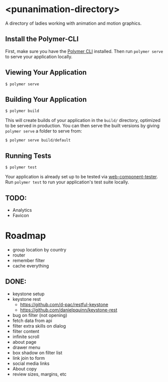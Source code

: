 # \<punanimation-directory\>

A directory of ladies working with animation and motion graphics.

## Install the Polymer-CLI

First, make sure you have the [Polymer CLI](https://www.npmjs.com/package/polymer-cli) installed. Then run `polymer serve` to serve your application locally.

## Viewing Your Application

```
$ polymer serve
```

## Building Your Application

```
$ polymer build
```

This will create builds of your application in the `build/` directory, optimized to be served in production. You can then serve the built versions by giving `polymer serve` a folder to serve from:

```
$ polymer serve build/default
```

## Running Tests

```
$ polymer test
```

Your application is already set up to be tested via [web-component-tester](https://github.com/Polymer/web-component-tester). Run `polymer test` to run your application's test suite locally.

## TODO:
- Analytics
- Favicon

# Roadmap
- group location by country
- router
- remember filter
- cache everything

## DONE:
- keystone setup
- keystone rest
    - https://github.com/d-pac/restful-keystone
    - https://github.com/danielpquinn/keystone-rest
- bug on filter (not opening)
- fetch data from api
- filter extra skills on dialog
- filter content
- infinite scroll
- about page
- drawer menu
- box shadow on filter list
- link join to form
- social media links
- About copy
- review sizes, margins, etc
